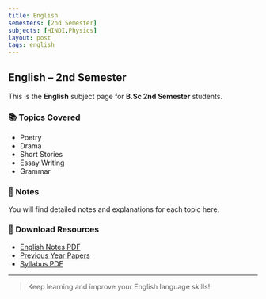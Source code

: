 ```yaml
---
title: English
semesters: [2nd Semester]
subjects: [HINDI,Physics]
layout: post
tags: english
---
```


## English – 2nd Semester

This is the **English** subject page for **B.Sc 2nd Semester** students.

### 📚 Topics Covered
- Poetry
- Drama
- Short Stories
- Essay Writing
- Grammar

### 📝 Notes
You will find detailed notes and explanations for each topic here.

### 📂 Download Resources
- [English Notes PDF](#)
- [Previous Year Papers](#)
- [Syllabus PDF](#)

---

> Keep learning and improve your English language skills!
